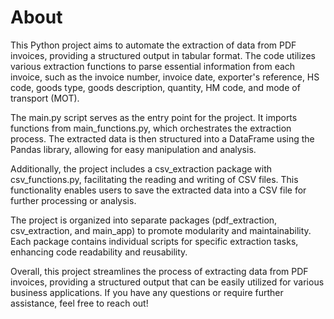 # About
This Python project aims to automate the extraction of data from PDF invoices, providing a structured output in tabular format. The code utilizes various extraction functions to parse essential information from each invoice, such as the invoice number, invoice date, exporter's reference, HS code, goods type, goods description, quantity, HM code, and mode of transport (MOT).

The main.py script serves as the entry point for the project. It imports functions from main_functions.py, which orchestrates the extraction process. The extracted data is then structured into a DataFrame using the Pandas library, allowing for easy manipulation and analysis.

Additionally, the project includes a csv_extraction package with csv_functions.py, facilitating the reading and writing of CSV files. This functionality enables users to save the extracted data into a CSV file for further processing or analysis.

The project is organized into separate packages (pdf_extraction, csv_extraction, and main_app) to promote modularity and maintainability. Each package contains individual scripts for specific extraction tasks, enhancing code readability and reusability.

Overall, this project streamlines the process of extracting data from PDF invoices, providing a structured output that can be easily utilized for various business applications. If you have any questions or require further assistance, feel free to reach out!
